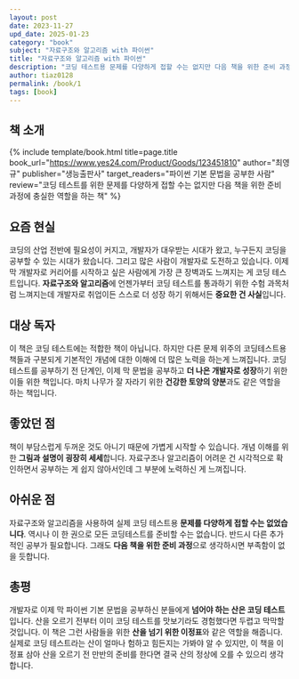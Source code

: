 ```yaml
---
layout: post
date: 2023-11-27
upd_date: 2025-01-23
category: "book"
subject: "자료구조와 알고리즘 with 파이썬"
title: "자료구조와 알고리즘 with 파이썬"
description: "코딩 테스트용 문제를 다양하게 접할 수는 없지만 다음 책을 위한 준비 과정"
author: tiaz0128
permalink: /book/1
tags: [book]
---
```


## 책 소개

{% include template/book.html
    title=page.title
    book_url="https://www.yes24.com/Product/Goods/123451810"
    author="최영규"
    publisher="생능출판사"
    target_readers="파이썬 기본 문법을 공부한 사람"
    review="코딩 테스트를 위한 문제를 다양하게 접할 수는 없지만 다음 책을 위한 준비 과정에 충실한 역할을 하는 책"
%}

## 요즘 현실

코딩의 산업 전반에 필요성이 커지고, 개발자가 대우받는 시대가 왔고, 누구든지 코딩을 공부할 수 있는 시대가 왔습니다. 그리고 많은 사람이 개발자로 도전하고 있습니다. 이제 막 개발자로 커리어를 시작하고 싶은 사람에게 가장 큰 장벽과도 느껴지는 게 코딩 테스트입니다. **자료구조와 알고리즘**에 언젠가부터 코딩 테스트를 통과하기 위한 수험 과목처럼 느껴지는데 개발자로 취업이든 스스로 더 성장 하기 위해서든 **중요한 건 사실**입니다.

## 대상 독자

이 책은 코딩 테스트에는 적합한 책이 아닙니다. 하지만  다른 문제 위주의 코딩테스트용 책들과 구분되게 기본적인 개념에 대한 이해에 더 많은 노력을 하는게 느껴집니다. 코딩테스트를 공부하기 전 단계인, 이제 막 문법을 공부하고 **더 나은 개발자로 성장**하기 위한 이들 위한 책입니다. 마치 나무가 잘 자라기 위한 **건강한 토양의 양분**과도 같은 역할을 하는 책입니다.

## 좋았던 점

책이 부담스럽게 두꺼운 것도 아니기 때문에 가볍게 시작할 수 있습니다. 개념 이해를 위한 **그림과 설명이 굉장히 세세**합니다. 자료구조나 알고리즘이 어려운 건 시각적으로 확인하면서 공부하는 게 쉽지 않아서인데 그 부분에 노력하신 게 느껴집니다.

## 아쉬운 점

자료구조와 알고리즘을 사용하여 실제 코딩 테스트용 **문제를 다양하게 접할 수는 없었습니다**. 역시나 이 한 권으로 모든 코딩테스트를 준비할 수는 없습니다. 반드시 다른 추가적인 공부가 필요합니다. 그래도 **다음 책을 위한 준비 과정**으로 생각하시면 부족함이 없을 듯합니다.

## 총평

개발자로 이제 막 파이썬 기본 문법을 공부하신 분들에게 **넘어야 하는 산은 코딩 테스트**입니다. 산을 오르기 전부터 이미 코딩 테스트를 맛보기라도 경험했다면 두렵고 막막할 것입니다. 이 책은 그런 사람들을 위한 **산을 넘기 위한 이정표**와 같은 역할을 해줍니다. 실제로 코딩 테스트라는 산이 얼마나 험하고 힘든지는 가봐야 알 수 있지만, 이 책을 이정표 삼아 산을 오르기 전 만반의 준비를 한다면 결국 산의 정상에 오를 수 있으리 생각합니다.